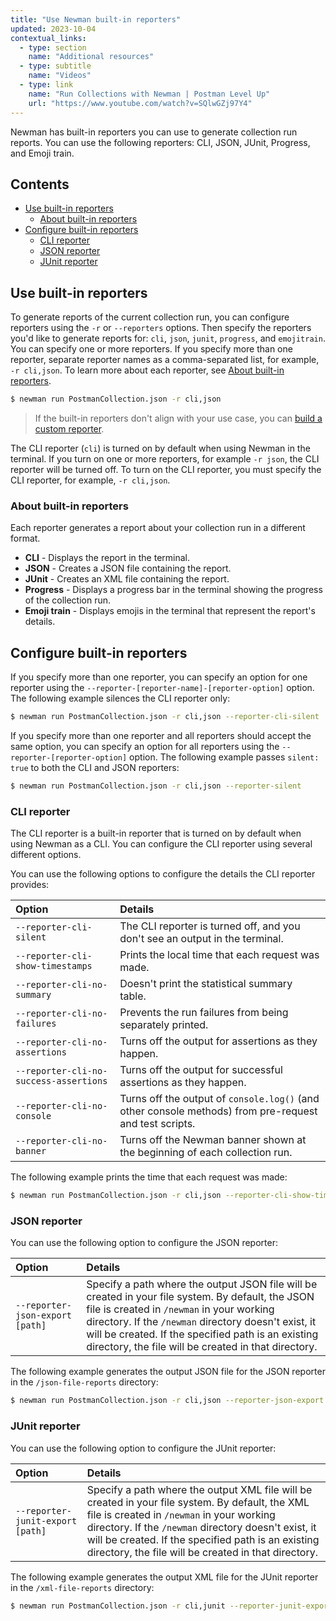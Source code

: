 ```yaml
---
title: "Use Newman built-in reporters"
updated: 2023-10-04
contextual_links:
  - type: section
    name: "Additional resources"
  - type: subtitle
    name: "Videos"
  - type: link
    name: "Run Collections with Newman | Postman Level Up"
    url: "https://www.youtube.com/watch?v=SQlwGZj97Y4"
---
```


Newman has built-in reporters you can use to generate collection run reports. You can use the following reporters: CLI, JSON, JUnit, Progress, and Emoji train.

## Contents

* [Use built-in reporters](#use-built-in-reporters)
    * [About built-in reporters](#about-built-in-reporters)
* [Configure built-in reporters](#configure-built-in-reporters)
    * [CLI reporter](#cli-reporter)
    * [JSON reporter](#json-reporter)
    * [JUnit reporter](#junit-reporter)

## Use built-in reporters

To generate reports of the current collection run, you can configure reporters using the `-r` or `--reporters` options. Then specify the reporters you'd like to generate reports for: `cli`, `json`, `junit`, `progress`, and `emojitrain`. You can specify one or more reporters. If you specify more than one reporter, separate reporter names as a comma-separated list, for example, `-r cli,json`. To learn more about each reporter, see [About built-in reporters](#about-built-in-reporters).

```bash
$ newman run PostmanCollection.json -r cli,json
```

> If the built-in reporters don't align with your use case, you can [build a custom reporter](/docs/collections/using-newman-cli/newman-custom-reporters/).

The CLI reporter (`cli`) is turned on by default when using Newman in the terminal. If you turn on one or more reporters, for example `-r json`, the CLI reporter will be turned off. To turn on the CLI reporter, you must specify the CLI reporter, for example, `-r cli,json`.

### About built-in reporters

Each reporter generates a report about your collection run in a different format.

* **CLI** - Displays the report in the terminal.
* **JSON** - Creates a JSON file containing the report.
* **JUnit** - Creates an XML file containing the report.
* **Progress** - Displays a progress bar in the terminal showing the progress of the collection run.
* **Emoji train** - Displays emojis in the terminal that represent the report's details.

## Configure built-in reporters

If you specify more than one reporter, you can specify an option for one reporter using the `--reporter-[reporter-name]-[reporter-option]` option. The following example silences the CLI reporter only:

```bash
$ newman run PostmanCollection.json -r cli,json --reporter-cli-silent
```

If you specify more than one reporter and all reporters should accept the same option, you can specify an option for all reporters using the `--reporter-[reporter-option]` option. The following example passes `silent: true` to both the CLI and JSON reporters:

```bash
$ newman run PostmanCollection.json -r cli,json --reporter-silent
```

### CLI reporter

The CLI reporter is a built-in reporter that is turned on by default when using Newman as a CLI. You can configure the CLI reporter using several different options.

You can use the following options to configure the details the CLI reporter provides:

| Option | Details |
|:--|:--|
| `--reporter-cli-silent` | The CLI reporter is turned off, and you don't see an output in the terminal. |
| `--reporter-cli-show-timestamps` | Prints the local time that each request was made. |
| `--reporter-cli-no-summary` | Doesn't print the statistical summary table. |
| `--reporter-cli-no-failures` | Prevents the run failures from being separately printed. |
| `--reporter-cli-no-assertions` | Turns off the output for assertions as they happen. |
| `--reporter-cli-no-success-assertions` | Turns off the output for successful assertions as they happen. |
| `--reporter-cli-no-console` | Turns off the output of `console.log()` (and other console methods) from pre-request and test scripts. |
| `--reporter-cli-no-banner` | Turns off the Newman banner shown at the beginning of each collection run. |

The following example prints the time that each request was made:

```bash
$ newman run PostmanCollection.json -r cli,json --reporter-cli-show-timestamps
```

### JSON reporter

You can use the following option to configure the JSON reporter:

| Option | Details |
|:--|:--|
| `--reporter-json-export [path]` | Specify a path where the output JSON file will be created in your file system. By default, the JSON file is created in `/newman` in your working directory. If the `/newman` directory doesn't exist, it will be created. If the specified path is an existing directory, the file will be created in that directory. |

The following example generates the output JSON file for the JSON reporter in the `/json-file-reports` directory:

```bash
$ newman run PostmanCollection.json -r cli,json --reporter-json-export json-file-reports
```

### JUnit reporter

You can use the following option to configure the JUnit reporter:

| Option | Details |
|:--|:--|
| `--reporter-junit-export [path]` | Specify a path where the output XML file will be created in your file system. By default, the XML file is created in `/newman` in your working directory. If the `/newman` directory doesn't exist, it will be created. If the specified path is an existing directory, the file will be created in that directory. |

The following example generates the output XML file for the JUnit reporter in the `/xml-file-reports` directory:

```bash
$ newman run PostmanCollection.json -r cli,junit --reporter-junit-export xml-file-reports
```
